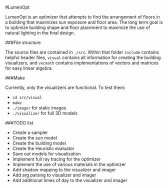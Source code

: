#LumenOpt

LumenOpt is an optimizer that attempts to find the arrangement of floors
in a building that maximizes sun exposure and floor area. The long term goal is
to optimize building shape and floor placement to maximize the use of natural
lighting in the final design.

###File structure

The source files are contained in `./src`. Within that folder `include` contains
helpful header files, `visual` contains all information for creating the building
visualizers, and `vecmath` contains implementations of vectors and matrices for easy
linear algebra.

###Make

Currently, only the visualizers are functional. To test them:

* `cd src/visual`
* `make`
* `./imager` for static images
* `./visualizer` for full 3D models

###TODO list

* Create a sampler
* Create the sun model
* Create the building model
* Create the Heuristic evaluator
* Save out models for visualization
* Implement full ray tracing for the optimizer
* Implement the use of various materials in the optimizer
* Add shadow mapping to the visualizer and imager
* Add arg parsing to visualizer and imager
* Add additional times of day to the visualizer and imager
